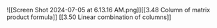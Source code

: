 ![[Screen Shot 2024-07-05 at 6.13.16 AM.png]][[3.48 Column of matrix product formula]]
[[3.50 Linear combination of columns]]
